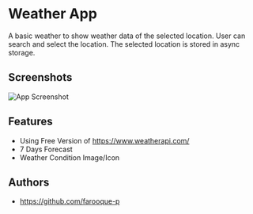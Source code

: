 
# Weather App

A basic weather to show weather data of the selected location. User can search and select the location. The selected location is stored in async storage.






## Screenshots

![App Screenshot](https://res.cloudinary.com/duivztddr/image/upload/v1702140036/805shots_so_ab3qj2.png)



## Features

- Using Free Version of https://www.weatherapi.com/
- 7 Days Forecast
- Weather Condition Image/Icon


## Authors

- https://github.com/farooque-p


